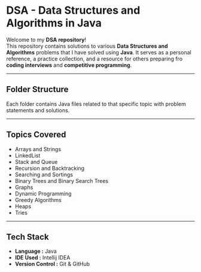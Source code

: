 # DSA - Data Structures and Algorithms in Java

Welcome to my **DSA repository**!  
This repository contains solutions to various **Data Structures and Algorithms** problems that I have solved using **Java**. It serves as a personal reference, a practice collection, and a resource for others preparing fro **coding interviews** and **competitive programming**.

---

## Folder Structure

Each folder contains Java files related to that specific topic with problem statements and solutions.

---

## Topics Covered

- Arrays and Strings
- LinkedList
- Stack and Queue
- Recursion and Backtracking
- Searching and Sortings
- Binary Trees and Binary Search Trees
- Graphs
- Dynamic Programming
- Greedy Algorithms
- Heaps
- Tries

---

## Tech Stack

- **Language :** Java
- **IDE Used :** Intellij IDEA
- **Version Control :** Git & GitHub
